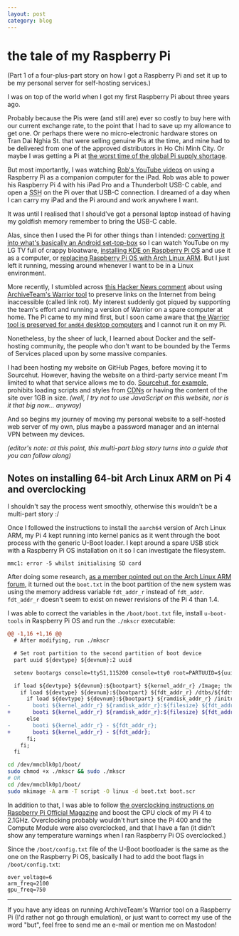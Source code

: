 ```yaml
---
layout: post
category: blog
---
```

# the tale of my Raspberry Pi

(Part 1 of a four-plus-part story on how I got a Raspberry Pi and set it up to be my personal server for self-hosting services.)

I was on top of the world when I got my first Raspberry Pi about three years ago.

Probably because the Pis were (and still are) ever so costly to buy here with our current exchange rate, to the point that I had to save up my allowance to get one. Or perhaps there were no micro-electronic hardware stores on Tran Dai Nghia St. that were selling genuine Pis at the time, and mine had to be delivered from one of the approved distributors in Ho Chi Minh City. Or maybe I was getting a Pi at [the worst time of the global Pi supply shortage].

But most importantly, I was watching [Rob's YouTube videos] on using a Raspberry Pi as a companion computer for the iPad. Rob was able to power his Raspberry Pi 4 with his iPad Pro and a Thunderbolt USB-C cable, and open a <abbr title="Secure Shell">SSH</abbr> on the Pi over that USB-C connection. I dreamed of a day when I can carry my iPad and the Pi around and work anywhere I want.

It was until I realised that I should've got a personal laptop instead of having my goldfish memory remember to bring the USB-C cable.

Alas, since then I used the Pi for other things than I intended: [converting it into what's basically an Android set-top-box] so I can watch YouTube on my LG TV full of crappy bloatware, [installing KDE on Raspberry Pi OS] and use it as a computer, or [replacing Raspberry Pi OS with Arch Linux ARM]. But I just left it running, messing around whenever I want to be in a Linux environment.

More recently, I stumbled across [this Hacker News comment] about using [ArchiveTeam's Warrior tool] to preserve links on the Internet from being inaccessible (called link rot). My interest suddenly got piqued by supporting the team's effort and running a version of Warrior on a spare computer at home. The Pi came to my mind first, but I soon came aware that [the Warrior tool is preserved for `amd64` desktop computers] and I cannot run it on my Pi.

Nonetheless, by the sheer of luck, I learned about Docker and the self-hosting community, the people who don't want to be bounded by the Terms of Services placed upon by some massive companies.

I had been hosting my website on GitHub Pages, before moving it to Sourcehut. However, having the website on a third-party service meant I'm limited to what that service allows me to do. [Sourcehut, for example], prohibits loading scripts and styles from <abbr title="Content Delivery Networks, a.k.a. centrally hosted files">CDNs</abbr> or having the content of the site over 1GB in size. _(well, I try not to use JavaScript on this website, nor is it that big now... anyway)_

And so begins my journey of moving my personal website to a self-hosted web server of my own, plus maybe a password manager and an internal VPN between my devices.

_(editor's note: at this point, this multi-part blog story turns into a guide that you can follow along)_

## Notes on installing 64-bit Arch Linux ARM on Pi 4 and overclocking

I shouldn't say the process went smoothly, otherwise this wouldn't be a multi-part story :/

Once I followed the instructions to install the `aarch64` version of Arch Linux ARM, my Pi 4 kept running into kernel panics as it went through the boot process with the generic U-Boot loader. I kept around a spare USB stick with a Raspberry Pi OS installation on it so I can investigate the filesystem.

```
mmc1: error -5 whilst initialising SD card
```

After doing some research, [as a member pointed out on the Arch Linux ARM forum], it turned out the `boot.txt` in the boot partition of the new system was using the memory address variable `fdt_addr_r` instead of `fdt_addr`. `fdt_addr_r` doesn't seem to exist on newer revisions of the Pi 4 than 1.4.

I was able to correct the variables in the `/boot/boot.txt` file, install `u-boot-tools` in Raspberry Pi OS and run the `./mkscr` executable:

```diff
@@ -1,16 +1,16 @@
  # After modifying, run ./mkscr

  # Set root partition to the second partition of boot device
  part uuid ${devtype} ${devnum}:2 uuid

  setenv bootargs console=ttyS1,115200 console=tty0 root=PARTUUID=${uuid} rw rootwait smsc95xx.macaddr="${usbethaddr}"

  if load ${devtype} ${devnum}:${bootpart} ${kernel_addr_r} /Image; then
  	if load ${devtype} ${devnum}:${bootpart} ${fdt_addr_r} /dtbs/${fdtfile}; then
   	  if load ${devtype} ${devnum}:${bootpart} ${ramdisk_addr_r} /initramfs-linux.img; then
-       booti ${kernel_addr_r} ${ramdisk_addr_r}:${filesize} ${fdt_addr_r};
+       booti ${kernel_addr_r} ${ramdisk_addr_r}:${filesize} ${fdt_addr};
      else
-       booti ${kernel_addr_r} - ${fdt_addr_r};
+       booti ${kernel_addr_r} - ${fdt_addr};
      fi;
    fi;
  fi
```

```sh
cd /dev/mmcblk0p1/boot/
sudo chmod +x ./mkscr && sudo ./mkscr
# OR
cd /dev/mmcblk0p1/boot/
sudo mkimage -A arm -T script -O linux -d boot.txt boot.scr
```

In addition to that, I was able to follow [the overclocking instructions on Raspberry Pi Official Magazine] and boost the CPU clock of my Pi 4 to 2.1GHz. Overclocking probably wouldn't hurt since the Pi 400 and the Compute Module were also overclocked, and that I have a fan (it didn't show any temperature warnings when I ran Raspberry Pi OS overclocked.)

Since the `/boot/config.txt` file of the U-Boot bootloader is the same as the one on the Raspberry Pi OS, basically I had to add the boot flags in `/boot/config.txt`:

```config
over_voltage=6
arm_freq=2100
gpu_freq=750
```

---

If you have any ideas on running ArchiveTeam's Warrior tool on a Raspberry Pi (I'd rather not go through emulation), or just want to correct my use of the word "but", feel free to send me an e-mail or mention me on Mastodon!

[the worst time of the global Pi supply shortage]: https://www.raspberrypi.com/news/production-and-supply-chain-update/
[Rob's YouTube videos]: https://www.youtube.com/playlist?list=PLRiHAWwt3g5Nz9Vv0Nd6VbSsiPfQccOPA
[converting it into what's basically an Android set-top-box]: https://konstakang.com/devices/rpi4/
[installing KDE on Raspberry Pi OS]: https://linuxhint.com/install-kde-plasma-raspberry-pi/
[replacing Raspberry Pi OS with Arch Linux ARM]: https://archlinuxarm.org/platforms/armv8/broadcom/raspberry-pi-4
[this Hacker News comment]: https://news.ycombinator.com/item?id=44877724
[ArchiveTeam's Warrior tool]: https://wiki.archiveteam.org/index.php/ArchiveTeam_Warrior
[the Warrior tool is preserved for `amd64` desktop computers]: https://wiki.archiveteam.org/index.php/ArchiveTeam_Warrior#Can_I_run_the_Warrior_on_ARM_or_some_other_unusual_architecture?
[Sourcehut, for example]: https://srht.site/limitations/
[as a member pointed out on the Arch Linux ARM forum]: https://archlinuxarm.org/forum/viewtopic.php?f=67&t=15422&start=20#p67299
[the overclocking instructions on Raspberry Pi Official Magazine]: https://magazine.raspberrypi.com/articles/how-to-overclock-raspberry-pi-4
